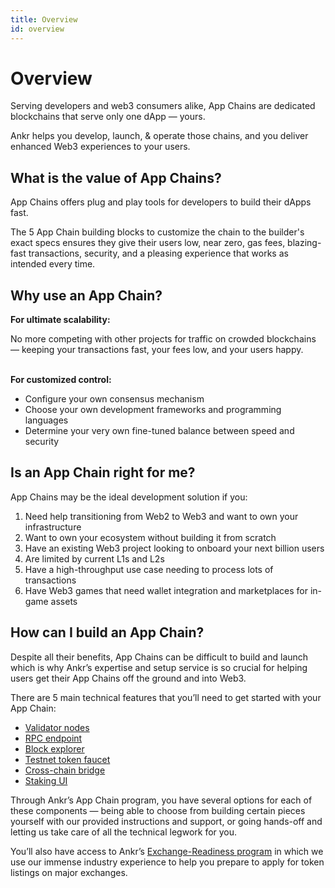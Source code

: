 ```yaml
---
title: Overview
id: overview
---
```


# Overview

Serving developers and web3 consumers alike, App Chains are dedicated blockchains that serve only one dApp — yours.

Ankr helps you develop, launch, & operate those chains, and you deliver enhanced Web3 experiences to your users.

## What is the value of App Chains?
App Chains offers plug and play tools for developers to build their dApps fast.

The 5 App Chain building blocks to customize the chain to the builder's exact specs ensures they give their users low, near zero, gas fees, blazing-fast transactions, security, and a pleasing experience that works as intended every time.

## Why use an App Chain?
**For ultimate scalability:**

No more competing with other projects for traffic on crowded blockchains — keeping your transactions fast, your fees low, and your users happy. <br /><br />

**For customized control:**
* Configure your own consensus mechanism
* Choose your own development frameworks and programming languages
* Determine your very own fine-tuned balance between speed and security

## Is an App Chain right for me?
App Chains may be the ideal development solution if you:

1. Need help transitioning from Web2 to Web3 and want to own your infrastructure
2. Want to own your ecosystem without building it from scratch
3. Have an existing Web3 project looking to onboard your next billion users
4. Are limited by current L1s and L2s
5. Have a high-throughput use case needing to process lots of transactions
6. Have Web3 games that need wallet integration and marketplaces for in-game assets

## How can I build an App Chain?
Despite all their benefits, App Chains can be difficult to build and launch which is why Ankr’s expertise and setup service is so crucial for helping users get their App Chains off the ground and into Web3.

There are 5 main technical features that you’ll need to get started with your App Chain:

* [Validator nodes](/build-blockchain/app-chain/components/validator-nodes)
* [RPC endpoint](/build-blockchain/app-chain/components/rpc-endpoints)
* [Block explorer](/build-blockchain/app-chain/components/block-explorer)
* [Testnet token faucet](/build-blockchain/app-chain/components/testnet-faucet)
* [Cross-chain bridge](/build-blockchain/app-chain/components/relay-hub)
* [Staking UI](/build-blockchain/app-chain/components/staking-ui)

Through Ankr’s App Chain program, you have several options for each of these components — being able to choose from building certain pieces yourself with our provided instructions and support, or going hands-off and letting us take care of all the technical legwork for you.

You’ll also have access to Ankr’s [Exchange-Readiness program](https://www.ankr.com/docs/build-blockchain/app-chain/exchange-readiness) in which we use our immense industry experience to help you prepare to apply for token listings on major exchanges.